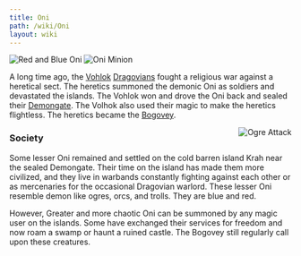 ```yaml
---
title: Oni
path: /wiki/Oni
layout: wiki
---
```


![Red and Blue Oni](/static/wiki/Red_and_Blue_Oni.jpg "fig:Red and Blue Oni")
![Oni Minion](/static/wiki/Oni%20Minion.png "fig:Oni Minion")

A long time ago, the [Vohlok](/wiki/Vohlok "wikilink")
[Dragovians](/wiki/Dragovians "wikilink") fought a religious war against a
heretical sect. The heretics summoned the demonic Oni as soldiers and
devastated the islands. The Vohlok won and drove the Oni back and sealed
their [Demongate](/wiki/Fire_Gate "wikilink"). The Volhok also used their
magic to make the heretics flightless. The heretics became the
[Bogovey](/wiki/Bogovey "wikilink").

<img src="/static/wiki/Ogre_Attack.gif" alt="Ogre Attack" title="fig: Ogre attack animation" style="float: right;"/>

### Society

Some lesser Oni remained and settled on the cold barren island Krah near
the sealed Demongate. Their time on the island has made them more
civilized, and they live in warbands constantly fighting against each
other or as mercenaries for the occasional Dragovian warlord. These
lesser Oni resemble demon like ogres, orcs, and trolls. They are blue
and red.

However, Greater and more chaotic Oni can be summoned by any magic user
on the islands. Some have exchanged their services for freedom and now
roam a swamp or haunt a ruined castle. The Bogovey still regularly call
upon these creatures.